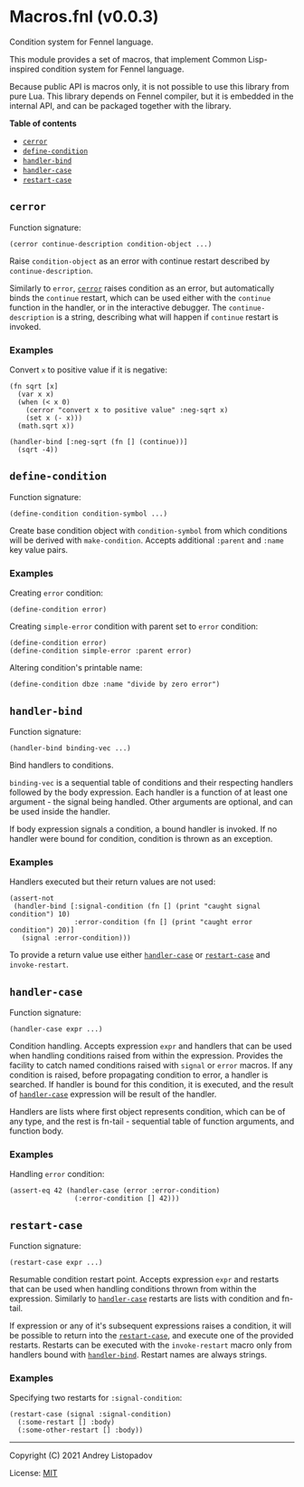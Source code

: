 # Macros.fnl (v0.0.3)
Condition system for Fennel language.

This module provides a set of macros, that implement Common
Lisp-inspired condition system for Fennel language.

Because public API is macros only, it is not possible to use this
library from pure Lua. This library depends on Fennel compiler, but it
is embedded in the internal API, and can be packaged together with the
library.

**Table of contents**

- [`cerror`](#cerror)
- [`define-condition`](#define-condition)
- [`handler-bind`](#handler-bind)
- [`handler-case`](#handler-case)
- [`restart-case`](#restart-case)

## `cerror`
Function signature:

```
(cerror continue-description condition-object ...)
```

Raise `condition-object` as an error with continue restart described by `continue-description`.

Similarly to `error`, [`cerror`](#cerror) raises condition as an error, but
automatically binds the `continue` restart, which can be used either
with the `continue` function in the handler, or in the interactive
debugger.  The `continue-description` is a string, describing what
will happen if `continue` restart is invoked.

### Examples
Convert `x` to positive value if it is negative:

``` fennel
(fn sqrt [x]
  (var x x)
  (when (< x 0)
    (cerror "convert x to positive value" :neg-sqrt x)
    (set x (- x)))
  (math.sqrt x))

(handler-bind [:neg-sqrt (fn [] (continue))]
  (sqrt -4))
```

## `define-condition`
Function signature:

```
(define-condition condition-symbol ...)
```

Create base condition object with `condition-symbol` from which
conditions will be derived with `make-condition`.  Accepts additional
`:parent` and `:name` key value pairs.

### Examples
Creating `error` condition:

``` fennel
(define-condition error)
```

Creating `simple-error` condition with parent set to `error` condition:

``` fennel
(define-condition error)
(define-condition simple-error :parent error)
```

Altering condition's printable name:

``` fennel
(define-condition dbze :name "divide by zero error")
```

## `handler-bind`
Function signature:

```
(handler-bind binding-vec ...)
```

Bind handlers to conditions.

`binding-vec` is a sequential table of conditions and their respecting
handlers followed by the body expression.  Each handler is a function
of at least one argument - the signal being handled.  Other arguments
are optional, and can be used inside the handler.

If body expression signals a condition, a bound handler is invoked.
If no handler were bound for condition, condition is thrown as an
exception.

### Examples
Handlers executed but their return values are not used:

``` fennel
(assert-not
 (handler-bind [:signal-condition (fn [] (print "caught signal condition") 10)
                :error-condition (fn [] (print "caught error condition") 20)]
   (signal :error-condition)))
```

To provide a return value use either [`handler-case`](#handler-case) or [`restart-case`](#restart-case)
and `invoke-restart`.

## `handler-case`
Function signature:

```
(handler-case expr ...)
```

Condition handling.
Accepts expression `expr` and handlers that can be used when handling
conditions raised from within the expression.  Provides the facility
to catch named conditions raised with `signal` or `error` macros.  If
any condition is raised, before propagating condition to error, a
handler is searched.  If handler is bound for this condition, it is
executed, and the result of [`handler-case`](#handler-case) expression will be result
of the handler.

Handlers are lists where first object represents condition, which can
be of any type, and the rest is fn-tail - sequential table of function
arguments, and function body.


### Examples
Handling `error` condition:

``` fennel
(assert-eq 42 (handler-case (error :error-condition)
                (:error-condition [] 42)))
```

## `restart-case`
Function signature:

```
(restart-case expr ...)
```

Resumable condition restart point.
Accepts expression `expr` and restarts that can be used when handling
conditions thrown from within the expression.  Similarly to
[`handler-case`](#handler-case) restarts are lists with condition and fn-tail.

If expression or any of it's subsequent expressions raises a
condition, it will be possible to return into the [`restart-case`](#restart-case), and
execute one of the provided restarts.  Restarts can be executed with
the `invoke-restart` macro only from handlers bound with
[`handler-bind`](#handler-bind).  Restart names are always strings.

### Examples
Specifying two restarts for `:signal-condition`:

``` fennel
(restart-case (signal :signal-condition)
  (:some-restart [] :body)
  (:some-other-restart [] :body))
```


---

Copyright (C) 2021 Andrey Listopadov

License: [MIT](https://gitlab.com/andreyorst/fennel-conditions/-/raw/master/LICENSE)


<!-- Generated with Fenneldoc v0.1.5
     https://gitlab.com/andreyorst/fenneldoc -->
